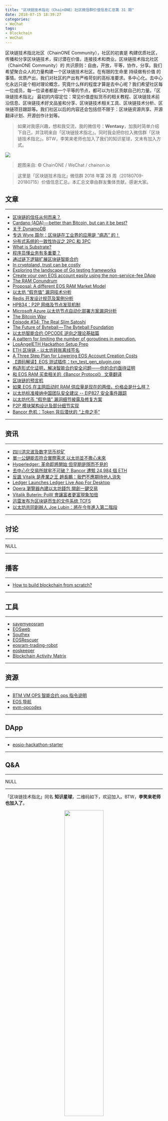 ```yaml
---
title: "区块链技术指北（ChainONE）社区微信群价值信息汇总第 31 期"
date: 2018-07-15 18:39:27
categories:
- WeChat
tags:
- Blockchain
- WeChat
---
```

区块链技术指北社区（ChainONE Community），社区的初衷是 构建优质社区，传播和分享区块链技术，探讨潜在价值，连接技术和商业。区块链技术指北社区（ChainONE Community）的 共识原则：自由，开放，平等，协作，分享。我们希望聚合众人的力量构建一个区块链技术社区。在有限的生命里 持续做有价值 的事情。优质产出，我们对社区的产出有严格苛刻的高标准要求。多中心化。去中心化永远只是个相对理论概念，究竟什么样的程度才算是去中心呢？我们希望社区每一位成员，每一位读者都是一个平等的节点，都可以为社区贡献自己的力量。「区块链技术指北」 最初的内容定位：常见价值虚拟货币的相关教程、区块链技术前沿信息、区块链技术好文品鉴和分享、区块链技术相关工具、区块链技术分析、区块链项目跟踪等。我们社区以后的内容还会包括但不限于：区块链资源共享、开源翻译计划、开源创作计划等。
<!-- more -->

> 如果对我感兴趣，想和我交流，我的微信号：**Wentasy**，加我时简单介绍下自己，并注明来自「区块链技术指北」。同时我会把你拉入微信群「区块链技术指北」。BTW，李笑来老师也加入了我们的知识星球，文末有加入方式。

![](https://i.imgur.com/EFxCQjC.png)

> 题图来自: © ChainONE / WeChat / chainon.io

> 这里是「区块链技术指北」微信群 2018 年第 28 周（20180709-20180715）价值信息汇总。本汇总文章由群友集体贡献，感谢大家。

## 文章
***

* [区块链的信任从何而来？](https://bbs.chainon.io/d/799-blockchain)
* [Cardano (ADA) — better than Bitcoin, but can it be best?](https://bbs.chainon.io/d/802-cardano-ada-better-than-bitcoin-but-can-it-be-best)
* [关于 DynamoDB](https://bbs.chainon.io/d/807-dynamodb)
* [专访 Wyre 聂尔：区块链在工业界的应用是 “病态” 的！](https://bbs.chainon.io/d/808-wyre)
* [分布式系统的一致性协议之 2PC 和 3PC](https://bbs.chainon.io/d/810-2pc-3pc)
* [What is Substrate?](https://bbs.chainon.io/d/812-what-is-substrate)
* [程序员懂业务有多重要？](https://bbs.chainon.io/d/814-programmer)
* [通过链下逻辑扩展区块链智能合约](https://bbs.chainon.io/d/815-smart-contract)
* [In cryptoland, trust can be costly](https://bbs.chainon.io/d/816-in-cryptoland-trust-can-be-costly)
* [Exploring the landscape of Go testing frameworks](https://bbs.chainon.io/d/817-exploring-the-landscape-of-go-testing-frameworks)
* [Create your own EOS account easily using the non-service-fee DApp](https://bbs.chainon.io/d/818-create-your-own-eos-account-easily-using-the-non-service-fee-dapp)
* [The RAM Conundrum](https://bbs.chainon.io/d/819-the-ram-conundrum)
* [Proposal: A different EOS RAM Market Model](https://bbs.chainon.io/d/820-proposal-a-different-eos-ram-market-model)
* [以太坊 “假充值” 漏洞技术分析](https://bbs.chainon.io/d/822-ether)
* [Redis 开发设计规范及案例分析](https://bbs.chainon.io/d/823-redis)
* [HPB34：P2P 网络及节点发现机制](https://bbs.chainon.io/d/826-hpb34-p2p)
* [Microsoft Azure 以太坊节点自动化部署方案漏洞分析](https://bbs.chainon.io/d/827-microsoft-azure)
* [The Bitcoin Way](https://bbs.chainon.io/d/833-the-bitcoin-way)
* [Episode #34: The Real Slim Satoshi](https://bbs.chainon.io/d/834-episode-34-the-real-slim-satoshi)
* [The Future of Byteball — The Byteball Foundation](https://bbs.chainon.io/d/835-the-future-of-byteball-the-byteball-foundation)
* [以太坊智能合约 OPCODE 逆向之理论基础篇](https://bbs.chainon.io/d/838-opcode)
* [A pattern for limiting the number of goroutines in execution.](https://bbs.chainon.io/d/842-a-pattern-for-limiting-the-number-of-goroutines-in-execution)
* [LosAngelETH Hackathon Setup Prep](https://bbs.chainon.io/d/843-losangeleth-hackathon-setup-prep)
* [ETH 区块链 - 以太坊转账离线签名](https://bbs.chainon.io/d/844-eth)
* [A Three Step Plan for Lowering EOS Account Creation Costs](https://bbs.chainon.io/d/845-a-three-step-plan-for-lowering-eos-account-creation-costs)
* [【源码解读】EOS 测试插件：txn_test_gen_plugin.cpp](https://bbs.chainon.io/d/847-eos-txn-test-gen-plugin-cpp)
* [构造形式化证明，解决智能合约安全问题——你的合约亟待证明](https://mp.weixin.qq.com/s?__biz=MzUxNTgyNDk5NQ==&mid=2247483887&idx=1&sn=d912d1ae8062868660d11b165c0eac01&chksm=f9b18de3cec604f5afb1dc3bf4ad462416d77b98463c92a209f8c327e3707fb80a33a90684d5&mpshare=1&scene=1&srcid=0708R21gD14WcIjzJlN5TbdX#rd)
* [和 EOS RAM 买卖相关的《Bancor Protocol》 文章翻译](https://mp.weixin.qq.com/s?__biz=MzU3NjQxMTcyNQ==&mid=2247483684&idx=1&sn=9d634044f25bcabd0d4b3fcc1f63ab77&chksm=fd150006ca628910d0929badf498d329ba6ee62df116c4e55abeba9eabbc38f4c1287ba73a09&mpshare=1&scene=1&srcid=0709fdOszlhv18rw6FuLLmIH#rd)
* [区块链的预言机](https://mp.weixin.qq.com/s?__biz=MzI2NjkzNjYzNw==&mid=2247483845&idx=1&sn=4a56e77e82ad725ce430b67cda509fea&chksm=ea87c997ddf04081de2e068173157dc20ae3e43295dd97c4b610f8a557fe19ee0a7b70193fc1&mpshare=1&scene=1&srcid=0712l7y2OIFDR5t70Qp64081#rd)
* [如果 EOS 在主网启动时 RAM 供应量是现在的两倍，价格会是什么样？](https://mp.weixin.qq.com/s?__biz=MzU3NjQxMTcyNQ==&mid=2247483692&idx=1&sn=1609d37ca4356541c125b2322e01ee27&chksm=fd15000eca628918e82b25af580e1ace047e32729e184e2b0a783a423078b8c47fe70d7b6151&mpshare=1&scene=1&srcid=0712cfIIlcPSbezlw0EzVWII#rd)
* [以太坊标准接纳中国团队安全建议 -- EIP827 安全事件跟踪](https://mp.weixin.qq.com/s?__biz=MzUxNTgyNDk5NQ==&mid=2247483912&idx=1&sn=6777f302831a59126b7bf25cadce6e70&chksm=f9b18e04cec6071287f643465190897eb9d10a4e51405fdb0ed2ea5add3291089438cc395057&mpshare=1&scene=1&srcid=0714MGAl1ubnnBJJg09MSZhw#rd)
* [以太坊代币 “假充值” 漏洞细节披露及修复方案](https://mp.weixin.qq.com/s?__biz=MzU4ODQ3NTM2OA==&mid=2247483877&idx=1&sn=245963d250754c6045cf2ee3d4886d4d&chksm=fddd7f62caaaf674e8f55d17987264173cd146cf11e9ccb8c72cb2e01dccb0b0aeb76c6fde2d&mpshare=1&scene=1&srcid=0711QTeneLlapD6AzpsVQUi8#rd)
* [P2P 模块架构设计及部分细节实现](https://mp.weixin.qq.com/s?__biz=MzUzODg4ODkwNA==&mid=2247483678&idx=1&sn=7f43dac281e00d66cf2d2a4710afefde&chksm=fad19eb9cda617af248b13a59002b8a7643235b5accdd5ddc42c8c62f4fda353626745368909&mpshare=1&scene=1&srcid=0713lJZ2soFbNMD2gyhci0Xy#rd)
* [Bancor 危机：Token 背后潜伏的 “上帝之手”](https://mp.weixin.qq.com/s?__biz=MzUxNTgyNDk5NQ==&mid=2247483945&idx=1&sn=a427ee788b27a4e9498c64813eb99973&chksm=f9b18e25cec60733c4b7442af537e5c83dd808df277f4ca4d2cc38f1349305abf181305326d0&mpshare=1&scene=1&srcid=0714fb2pi0YBiIswpMrPiKD0#rd)

***

## 资讯
***

* [四川洪灾波及数字货币挖矿](https://bbs.chainon.io/d/800-hashrate)
* [單一公鏈能否符合實際需求 以太坊並不擔心未來](https://bbs.chainon.io/d/805-chain)
* [Hyperledger: 革命即將開始 但早期是隱而不見的](https://bbs.chainon.io/d/806-hyperledger)
* [去中心化交易所就牢不可破？ Bancor 遭駭 24,984 個 ETH](https://bbs.chainon.io/d/813-bancor-24-984-eth)
* [反諷 Vitalik 是產業之王 趙長鵬：我們不應期待他人消失](https://bbs.chainon.io/d/824-vitalik)
* [Ledger Launches Ledger Live App For Desktop](https://bbs.chainon.io/d/825-ledger-launches-ledger-live-app-for-desktop)
* [Opera 瀏覽器內建以太坊錢包 開創一鍵交易](https://bbs.chainon.io/d/836-opera)
* [Vitalik Buterin: PoW 會讓富者更富現象加倍](https://bbs.chainon.io/d/837-vitalik-buterin-pow)
* [迅雷发布为区块链而生的文件系统 TCFS](https://bbs.chainon.io/d/840-tcfs)
* [以太坊共同創辦人 Joe Lubin：將在今年進入第二階段](https://bbs.chainon.io/d/846-joe-lubin)

***

## 讨论
***

NULL

***

## 播客
***

* [How to build blockchain from scratch?](https://bbs.chainon.io/d/803-how-to-build-blockchain-from-scratch)

***

## 工具
***

* [savemyeosram](https://bbs.chainon.io/d/801-savemyeosram)
* [EOSweb](https://bbs.chainon.io/d/804-eosweb)
* [Southex](https://bbs.chainon.io/d/811-southex)
* [EOSRescuer](https://bbs.chainon.io/d/821-eosrescuer)
* [eosram-trading-robot](https://bbs.chainon.io/d/830-eosram-trading-robot)
* [eoskeeper](https://bbs.chainon.io/d/832-eoskeeper)
* [Blockchain Activity Matrix](https://bbs.chainon.io/d/841-blockchain-activity-matrix)

***

## 资源
***

* [BTM VM OPS 智能合约 ops 指令说明](https://bbs.chainon.io/d/828-btm-vm-ops-ops)
* [EOS 导航](https://bbs.chainon.io/d/829-eos)
* [evm-opcodes](https://bbs.chainon.io/d/839-evm-opcodes)

***

## DApp
***

* [eosio-hackathon-starter](https://bbs.chainon.io/d/809-eosio-hackathon-starter)

***

## Q&A
***

NULL

***

「区块链技术指北」同名 **知识星球**，二维码如下，欢迎加入。BTW，**李笑来老师也加入了**。

<div align=center><img width="50%" height="50%" src="https://raw.githubusercontent.com/BlockchainOne/WeChat/master/images/ZSXQ.jpg"/></div>

「区块链技术指北」相关资讯渠道：

> 「区块链技术指北」同名知识星球，[https://t.xiaomiquan.com/ZRbmaU3](https://t.xiaomiquan.com/ZRbmaU3)
> 官网，[https://chainon.io](https://chainon.io)
> 官方博客，[https://blog.chainon.io](https://blog.chainon.io)
> 官方社区，[https://bbs.chainon.io](https://bbs.chainon.io)
> Telegram Channel，[https://t.me/BlockchainAge](https://t.me/BlockchainAge)
> Telegram Group，[https://t.me/bcage](https://t.me/bcage)
> Twitter，[https://twitter.com/bcageone](https://twitter.com/bcageone)
> Facebook，[https://www.facebook.com/chainone.org](https://www.facebook.com/chainone.org)
> 新浪微博，[https://weibo.com/BlockchainAge](https://weibo.com/BlockchainAge)

同时，本系列文章会在以下渠道同步更新，欢迎关注：

> 「区块链技术指北」同名微信公众号（微信号：BlockchainAge）
> 官方博客，[https://blog.chainon.io](https://blog.chainon.io)
> 知乎专栏，[https://zhuanlan.zhihu.com/robinwen](https://zhuanlan.zhihu.com/robinwen)
> 简书，[https://www.jianshu.com/c/a37698a12ba9](https://www.jianshu.com/c/a37698a12ba9)
> Steemit，[https://steemit.com/@chainone](https://steemit.com/@chainone)
> Medium，[https://medium.com/@chainone.org](https://medium.com/@chainone.org)
> 币乎，[https://bihu.com/people/345886](https://bihu.com/people/345886)
> 掘金，[robinwen@juejin.im](https://juejin.im/user/5673ccae60b2260ee435f89a/posts)

原创不易，读者可以通过如下途径打赏，虚拟货币、美元、法币均支持。

> BTC: 1HRZ7og2KjqpP3v3jskgueNu64kJrFU8GD
> ERC20 Token: 0x5c8DEB48dC08b5dC60A0290B718690a801509Dd1
> PayPal: [https://www.paypal.me/robinwen](https://www.paypal.me/robinwen)
> 微信打赏二维码

<div align=center><img width="50%" height="50%" src="https://raw.githubusercontent.com/BlockchainOne/WeChat/master/images/WeChat.jpg"/></div>

–EOF–

版权声明：[自由转载-非商用-非衍生-保持署名（创意共享4.0许可证）](http://creativecommons.org/licenses/by-nc-nd/4.0/deed.zh)
